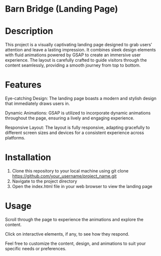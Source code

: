 # Barn Bridge (Landing Page)


# Description

This project is a visually captivating landing page designed to grab users' attention and leave a lasting impression. It combines sleek design elements with fluid animations powered by GSAP to create an immersive user experience. The layout is carefully crafted to guide visitors through the content seamlessly, providing a smooth journey from top to bottom.

# Features
Eye-catching Design: The landing page boasts a modern and stylish design that immediately draws users in.

Dynamic Animations: GSAP is utilized to incorporate dynamic animations throughout the page, ensuring a lively and engaging experience.

Responsive Layout: The layout is fully responsive, adapting gracefully to different screen sizes and devices for a consistent experience across platforms.
# Installation
1. Clone this repository to your local machine using git clone https://github.com/your_username/project_name.git
2. Navigate to the project directory
3. Open the index.html file in your web browser to view the landing page

# Usage 
Scroll through the page to experience the animations and explore the content.

Click on interactive elements, if any, to see how they respond.

Feel free to customize the content, design, and animations to suit your specific needs or preferences.
